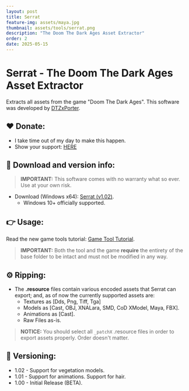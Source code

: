 ```yaml
---
layout: post
title: Serrat
feature-img: assets/maya.jpg
thumbnail: assets/tools/serrat.png
description: "The Doom The Dark Ages Asset Extractor"
order: 2
date: 2025-05-15
---
```


# Serrat - The Doom The Dark Ages Asset Extractor
Extracts all assets from the game "Doom The Dark Ages". This software was developed by [DTZxPorter](https://twitter.com/dtzxporter).

## ❤️ Donate:
- I take time out of my day to make this happen.
- Show your support: [HERE](https://dtzxporter.com/donate)

## 💾 Download and version info:

> **IMPORTANT:** This software comes with no warranty what so ever. Use at your own risk.

- Download (Windows x64): [Serrat (v1.02)](https://mega.nz/file/tJRlCDSa#oQKJ6ySjMEBdevvCFEhQfnMJVPkso2pnEmnZUKNzdeI).
  - Windows 10+ officially supported.

## 👉 Usage:
Read the new game tools tutorial: [Game Tool Tutorial](https://dtzxporter.com/game-tools-tutorial).

> **IMPORTANT:** Both the tool and the game **require** the entirety of the base folder to be intact and must not be modified in any way.

## ⚙️ Ripping:
- The **.resource** files contain various encoded assets that Serrat can export; and, as of now the currently supported assets are:
  - Textures as [Dds, Png, Tiff, Tga]
  - Models as [Cast, OBJ, XNALara, SMD, CoD XModel, Maya, FBX].
  - Animations as [Cast].
  - Raw Files as-is.

> **NOTICE:** You should select all `_patchX` .resource files in order to export assets properly. Order doesn't matter.

## 📌 Versioning:
- 1.02 - Support for vegetation models.
- 1.01 - Support for animations. Support for hair.
- 1.00 - Initial Release (BETA).